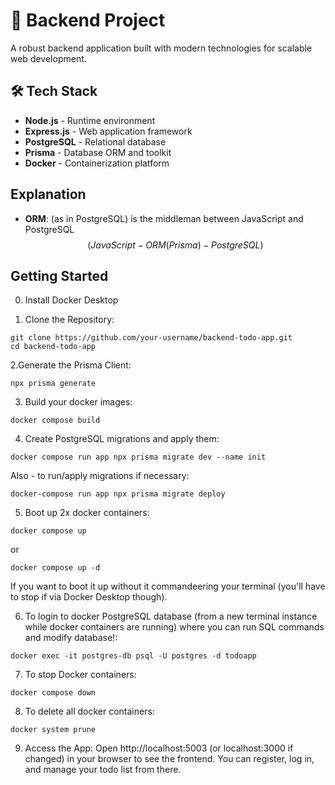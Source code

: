 # 🚀 Backend Project

A robust backend application built with modern technologies for scalable web development.

## 🛠️ Tech Stack

- **Node.js** - Runtime environment
- **Express.js** - Web application framework
- **PostgreSQL** - Relational database
- **Prisma** - Database ORM and toolkit
- **Docker** - Containerization platform

## Explanation

- **ORM**: (as in PostgreSQL) is the middleman between JavaScript and PostgreSQL
  $$( JavaScript - ORM(Prisma) - PostgreSQL )$$

## Getting Started

0. Install Docker Desktop

1. Clone the Repository:

```
git clone https://github.com/your-username/backend-todo-app.git
cd backend-todo-app
```

2.Generate the Prisma Client:

```
npx prisma generate
```

3. Build your docker images:

```
docker compose build
```

4. Create PostgreSQL migrations and apply them:

```
docker compose run app npx prisma migrate dev --name init
```

Also - to run/apply migrations if necessary:

```
docker-compose run app npx prisma migrate deploy
```

5. Boot up 2x docker containers:

```
docker compose up
```

or

```
docker compose up -d
```

If you want to boot it up without it commandeering your terminal (you'll have to stop if via Docker Desktop though).

6. To login to docker PostgreSQL database (from a new terminal instance while docker containers are running) where you can run SQL commands and modify database!:

```
docker exec -it postgres-db psql -U postgres -d todoapp
```

7. To stop Docker containers:

```
docker compose down
```

8. To delete all docker containers:

```
docker system prune
```

9. Access the App:
   Open http://localhost:5003 (or localhost:3000 if changed) in your browser to see the frontend. You can register, log in, and manage your todo list from there.
